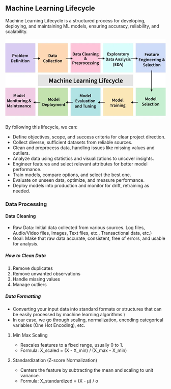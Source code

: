 ## Machine Learning Lifecycle

Machine Learning Lifecycle is a structured process for developing, deploying, and maintaining ML models, ensuring accuracy, reliability, and scalability.

![alt text](image.png)

By following this lifecycle, we can:

- Define objectives, scope, and success criteria for clear project direction.
- Collect diverse, sufficient datasets from reliable sources.
- Clean and preprocess data, handling issues like missing values and outliers.
- Analyze data using statistics and visualizations to uncover insights.
- Engineer features and select relevant attributes for better model performance.
- Train models, compare options, and select the best one.
- Evaluate on unseen data, optimize, and measure performance.
- Deploy models into production and monitor for drift, retraining as needed.

### Data Processing

#### Data Cleaning
- Raw Data: Initial data collected from various sources. Log files, Audio/Video files, Images, Text files, etc., Transactional data, etc.)
- Goal: Make that raw data accurate, consistent, free of errors, and usable for analysis.


##### How to Clean Data
1. Remove duplicates
2. Remove unwanted observations
3. Handle missing values
4. Manage outliers

##### Data Formatting
- Converting your input data into standard formats or structures that can be easily processed by machine learning algorithms.\
- In our case, we go through scaling, normalization, encoding categorical variables (One Hot Encoding), etc.

1. Min Max Scaling
   - Rescales features to a fixed range, usually 0 to 1.
   - Formula: X_scaled = (X - X_min) / (X_max - X_min)

2. Standardization (Z-score Normalization)
   - Centers the feature by subtracting the mean and scaling to unit variance.
   - Formula: X_standardized = (X - μ) / σ